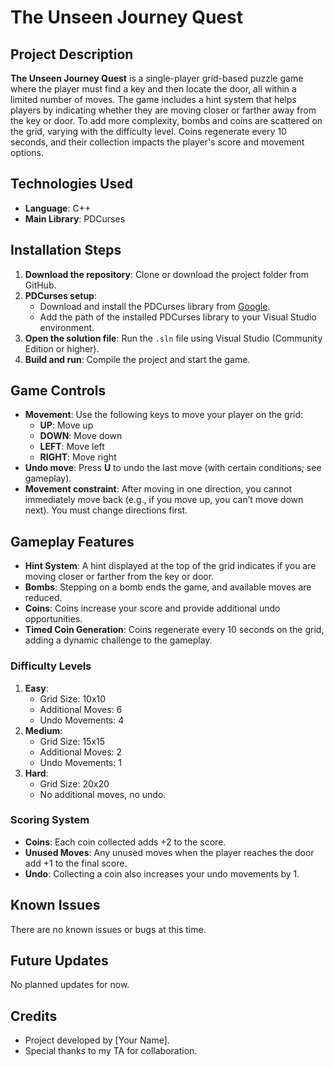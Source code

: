 # The Unseen Journey Quest

## Project Description
**The Unseen Journey Quest** is a single-player grid-based puzzle game where the player must find a key and then locate the door, all within a limited number of moves. The game includes a hint system that helps players by indicating whether they are moving closer or farther away from the key or door. To add more complexity, bombs and coins are scattered on the grid, varying with the difficulty level. Coins regenerate every 10 seconds, and their collection impacts the player's score and movement options.

## Technologies Used
- **Language**: C++
- **Main Library**: PDCurses

## Installation Steps
1. **Download the repository**: Clone or download the project folder from GitHub.
2. **PDCurses setup**:
   - Download and install the PDCurses library from [Google](https://pdcurses.sourceforge.io/).
   - Add the path of the installed PDCurses library to your Visual Studio environment.
3. **Open the solution file**: Run the `.sln` file using Visual Studio (Community Edition or higher).
4. **Build and run**: Compile the project and start the game.

## Game Controls
- **Movement**: Use the following keys to move your player on the grid:
  - **UP**: Move up
  - **DOWN**: Move down
  - **LEFT**: Move left
  - **RIGHT**: Move right
- **Undo move**: Press **U** to undo the last move (with certain conditions; see gameplay).
- **Movement constraint**: After moving in one direction, you cannot immediately move back (e.g., if you move up, you can’t move down next). You must change directions first.

## Gameplay Features
- **Hint System**: A hint displayed at the top of the grid indicates if you are moving closer or farther from the key or door.
- **Bombs**: Stepping on a bomb ends the game, and available moves are reduced. 
- **Coins**: Coins increase your score and provide additional undo opportunities.
- **Timed Coin Generation**: Coins regenerate every 10 seconds on the grid, adding a dynamic challenge to the gameplay.

### Difficulty Levels
1. **Easy**:
   - Grid Size: 10x10
   - Additional Moves: 6
   - Undo Movements: 4
2. **Medium**:
   - Grid Size: 15x15
   - Additional Moves: 2
   - Undo Movements: 1
3. **Hard**:
   - Grid Size: 20x20
   - No additional moves, no undo.

### Scoring System
- **Coins**: Each coin collected adds +2 to the score.
- **Unused Moves**: Any unused moves when the player reaches the door add +1 to the final score.
- **Undo**: Collecting a coin also increases your undo movements by 1.

## Known Issues
There are no known issues or bugs at this time.

## Future Updates
No planned updates for now.

## Credits
- Project developed by [Your Name].
- Special thanks to my TA for collaboration.
